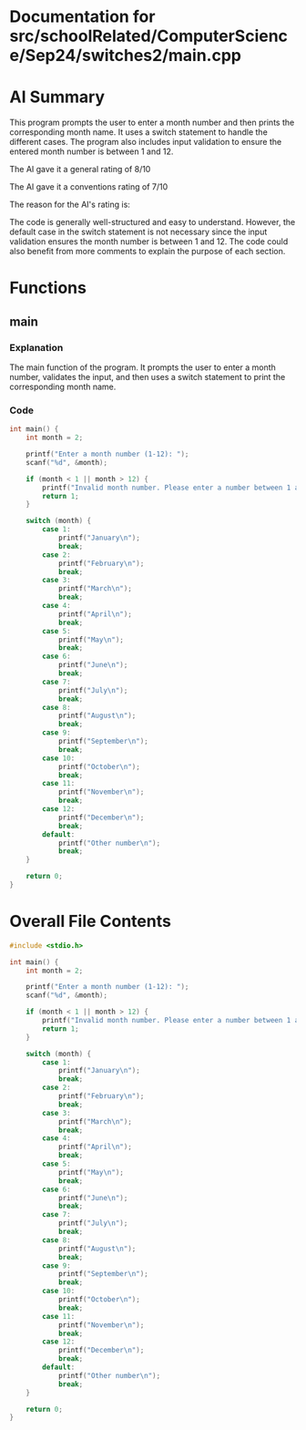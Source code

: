 # Documentation for src/schoolRelated/ComputerScience/Sep24/switches2/main.cpp

# AI Summary
This program prompts the user to enter a month number and then prints the corresponding month name. It uses a switch statement to handle the different cases. The program also includes input validation to ensure the entered month number is between 1 and 12.

The AI gave it a general rating of 8/10

The AI gave it a conventions rating of 7/10

The reason for the AI's rating is:

The code is generally well-structured and easy to understand. However, the default case in the switch statement is not necessary since the input validation ensures the month number is between 1 and 12. The code could also benefit from more comments to explain the purpose of each section.
# Functions

## main
### Explanation
The main function of the program. It prompts the user to enter a month number, validates the input, and then uses a switch statement to print the corresponding month name.
### Code
```c
int main() {
    int month = 2;

    printf("Enter a month number (1-12): ");
    scanf("%d", &month);

    if (month < 1 || month > 12) {
        printf("Invalid month number. Please enter a number between 1 and 12.\n");
        return 1;
    }

    switch (month) {
        case 1:
            printf("January\n");
            break;
        case 2:
            printf("February\n");
            break;
        case 3:
            printf("March\n");
            break;
        case 4:
            printf("April\n");
            break;
        case 5:
            printf("May\n");
            break;
        case 6:
            printf("June\n");
            break;
        case 7:
            printf("July\n");
            break;
        case 8:
            printf("August\n");
            break;
        case 9:
            printf("September\n");
            break;
        case 10:
            printf("October\n");
            break;
        case 11:
            printf("November\n");
            break;
        case 12:
            printf("December\n");
            break;
        default:
            printf("Other number\n");
            break;
    }

    return 0;
}
```
# Overall File Contents
```c
#include <stdio.h>

int main() {
    int month = 2;

    printf("Enter a month number (1-12): ");
    scanf("%d", &month);

    if (month < 1 || month > 12) {
        printf("Invalid month number. Please enter a number between 1 and 12.\n");
        return 1;
    }

    switch (month) {
        case 1:
            printf("January\n");
            break;
        case 2:
            printf("February\n");
            break;
        case 3:
            printf("March\n");
            break;
        case 4:
            printf("April\n");
            break;
        case 5:
            printf("May\n");
            break;
        case 6:
            printf("June\n");
            break;
        case 7:
            printf("July\n");
            break;
        case 8:
            printf("August\n");
            break;
        case 9:
            printf("September\n");
            break;
        case 10:
            printf("October\n");
            break;
        case 11:
            printf("November\n");
            break;
        case 12:
            printf("December\n");
            break;
        default:
            printf("Other number\n");
            break;
    }

    return 0;
}
```
